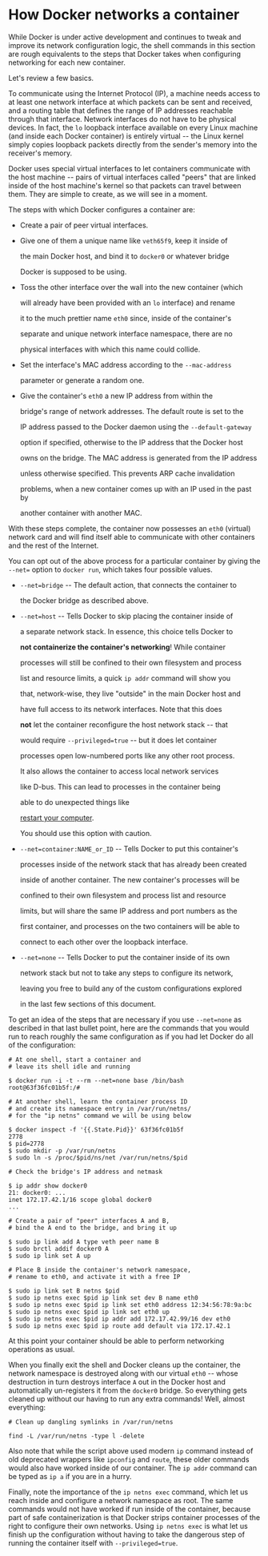 <!--[metadata]>
+++
draft=true
title = "Configure container DNS"
description = "Learn how to configure DNS in Docker"
keywords = ["docker, bridge, docker0, network"]
[menu.engine]
parent = "smn_networking"
+++
<![end-metadata]-->

# How Docker networks a container
<!--[metadata]>
Dave Tucker instructed remove this.  We may want to add it back in later under another form. Labeled DRAFT for now. Won't be built.
<![end-metadata]-->

While Docker is under active development and continues to tweak and improve its network configuration logic, the shell commands in this section are rough equivalents to the steps that Docker takes when configuring networking for each new container.

Let's review a few basics.

To communicate using the Internet Protocol (IP), a machine needs access to at least one network interface at which packets can be sent and received, and a routing table that defines the range of IP addresses reachable through that interface.  Network interfaces do not have to be physical devices.  In fact, the `lo` loopback interface available on every Linux machine (and inside each Docker container) is entirely virtual -- the Linux kernel simply copies loopback packets directly from the sender's memory into the receiver's memory.

Docker uses special virtual interfaces to let containers communicate with the host machine -- pairs of virtual interfaces called "peers" that are linked inside of the host machine's kernel so that packets can travel between them.  They are simple to create, as we will see in a moment.

The steps with which Docker configures a container are:
- Create a pair of peer virtual interfaces.
- Give one of them a unique name like `veth65f9`, keep it inside of

  the main Docker host, and bind it to `docker0` or whatever bridge

  Docker is supposed to be using.

- Toss the other interface over the wall into the new container (which

  will already have been provided with an `lo` interface) and rename

  it to the much prettier name `eth0` since, inside of the container's

  separate and unique network interface namespace, there are no

  physical interfaces with which this name could collide.

- Set the interface's MAC address according to the `--mac-address`

  parameter or generate a random one.

- Give the container's `eth0` a new IP address from within the

  bridge's range of network addresses. The default route is set to the

  IP address passed to the Docker daemon using the `--default-gateway`

  option if specified, otherwise to the IP address that the Docker host

  owns on the bridge. The MAC address is generated from the IP address

  unless otherwise specified. This prevents ARP cache invalidation

  problems, when a new container comes up with an IP used in the past by

  another container with another MAC.

With these steps complete, the container now possesses an `eth0` (virtual) network card and will find itself able to communicate with other containers and the rest of the Internet.

You can opt out of the above process for a particular container by giving the `--net=` option to `docker run`, which takes four possible values.
- `--net=bridge` -- The default action, that connects the container to

  the Docker bridge as described above.

- `--net=host` -- Tells Docker to skip placing the container inside of

  a separate network stack.  In essence, this choice tells Docker to

  **not containerize the container's networking**!  While container

  processes will still be confined to their own filesystem and process

  list and resource limits, a quick `ip addr` command will show you

  that, network-wise, they live "outside" in the main Docker host and

  have full access to its network interfaces.  Note that this does

  **not** let the container reconfigure the host network stack -- that

  would require `--privileged=true` -- but it does let container

  processes open low-numbered ports like any other root process.

  It also allows the container to access local network services

  like D-bus.  This can lead to processes in the container being

  able to do unexpected things like

  [restart your computer](https://github.com/docker/docker/issues/6401).

  You should use this option with caution.

- `--net=container:NAME_or_ID` -- Tells Docker to put this container's

  processes inside of the network stack that has already been created

  inside of another container.  The new container's processes will be

  confined to their own filesystem and process list and resource

  limits, but will share the same IP address and port numbers as the

  first container, and processes on the two containers will be able to

  connect to each other over the loopback interface.

- `--net=none` -- Tells Docker to put the container inside of its own

  network stack but not to take any steps to configure its network,

  leaving you free to build any of the custom configurations explored

  in the last few sections of this document.

To get an idea of the steps that are necessary if you use `--net=none` as described in that last bullet point, here are the commands that you would run to reach roughly the same configuration as if you had let Docker do all of the configuration:

```
# At one shell, start a container and
# leave its shell idle and running

$ docker run -i -t --rm --net=none base /bin/bash
root@63f36fc01b5f:/#

# At another shell, learn the container process ID
# and create its namespace entry in /var/run/netns/
# for the "ip netns" command we will be using below

$ docker inspect -f '{{.State.Pid}}' 63f36fc01b5f
2778
$ pid=2778
$ sudo mkdir -p /var/run/netns
$ sudo ln -s /proc/$pid/ns/net /var/run/netns/$pid

# Check the bridge's IP address and netmask

$ ip addr show docker0
21: docker0: ...
inet 172.17.42.1/16 scope global docker0
...

# Create a pair of "peer" interfaces A and B,
# bind the A end to the bridge, and bring it up

$ sudo ip link add A type veth peer name B
$ sudo brctl addif docker0 A
$ sudo ip link set A up

# Place B inside the container's network namespace,
# rename to eth0, and activate it with a free IP

$ sudo ip link set B netns $pid
$ sudo ip netns exec $pid ip link set dev B name eth0
$ sudo ip netns exec $pid ip link set eth0 address 12:34:56:78:9a:bc
$ sudo ip netns exec $pid ip link set eth0 up
$ sudo ip netns exec $pid ip addr add 172.17.42.99/16 dev eth0
$ sudo ip netns exec $pid ip route add default via 172.17.42.1
```

At this point your container should be able to perform networking operations as usual.

When you finally exit the shell and Docker cleans up the container, the network namespace is destroyed along with our virtual `eth0` -- whose destruction in turn destroys interface `A` out in the Docker host and automatically un-registers it from the `docker0` bridge.  So everything gets cleaned up without our having to run any extra commands!  Well, almost everything:

```
# Clean up dangling symlinks in /var/run/netns

find -L /var/run/netns -type l -delete
```

Also note that while the script above used modern `ip` command instead of old deprecated wrappers like `ipconfig` and `route`, these older commands would also have worked inside of our container.  The `ip addr` command can be typed as `ip a` if you are in a hurry.

Finally, note the importance of the `ip netns exec` command, which let us reach inside and configure a network namespace as root.  The same commands would not have worked if run inside of the container, because part of safe containerization is that Docker strips container processes of the right to configure their own networks.  Using `ip netns exec` is what let us finish up the configuration without having to take the dangerous step of running the container itself with `--privileged=true`.
